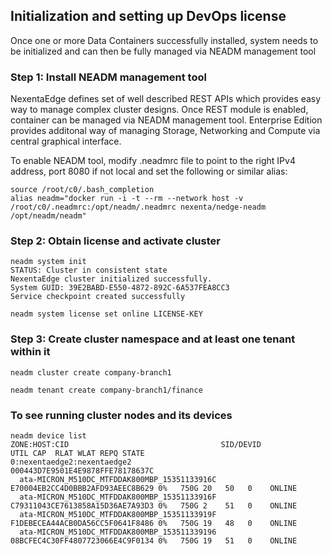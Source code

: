 ## Initialization and setting up DevOps license
Once one or more Data Containers successfully installed, system needs to be initialized and can then be fully managed via NEADM management tool

### Step 1: Install NEADM management tool
NexentaEdge defines set of well described REST APIs which provides easy way to manage complex cluster designs. Once REST module is enabled, container can be managed via NEADM management tool. Enterprise Edition provides additonal way of managing Storage, Networking and Compute via central graphical interface.

To enable NEADM tool, modify .neadmrc file to point to the right IPv4 address, port 8080 if not local and set the following or similar alias:
```
source /root/c0/.bash_completion
alias neadm="docker run -i -t --rm --network host -v /root/c0/.neadmrc:/opt/neadm/.neadmrc nexenta/nedge-neadm /opt/neadm/neadm"
```

### Step 2: Obtain license and activate cluster
```
neadm system init
STATUS: Cluster in consistent state
NexentaEdge cluster initialized successfully.
System GUID: 39E2BABD-E550-4872-892C-6A537FEA8CC3
Service checkpoint created successfully

neadm system license set online LICENSE-KEY
```

### Step 3: Create cluster namespace and at least one tenant within it
```
neadm cluster create company-branch1

neadm tenant create company-branch1/finance
```

### To see running cluster nodes and its devices
```
neadm device list
ZONE:HOST:CID                                  SID/DEVID                        UTIL CAP  RLAT WLAT REPQ STATE
0:nexentaedge2:nexentaedge2                    000443D7E9501E4E9878FFE78178637C
  ata-MICRON_M510DC_MTFDDAK800MBP_15351133916C E70004EB2CC4D0BBB2AFD93AEEC8B629 0%   750G 20   50   0    ONLINE
  ata-MICRON_M510DC_MTFDDAK800MBP_15351133916F C79311043CE7613858A15D36AE7A93D3 0%   750G 2    51   0    ONLINE
  ata-MICRON_M510DC_MTFDDAK800MBP_15351133919F F1DEBECEA44ACB0DA56CC5F0641F8486 0%   750G 19   48   0    ONLINE
  ata-MICRON_M510DC_MTFDDAK800MBP_153511339196 08BCFEC4C30FF4807723066E4C9F0134 0%   750G 19   51   0    ONLINE
```
